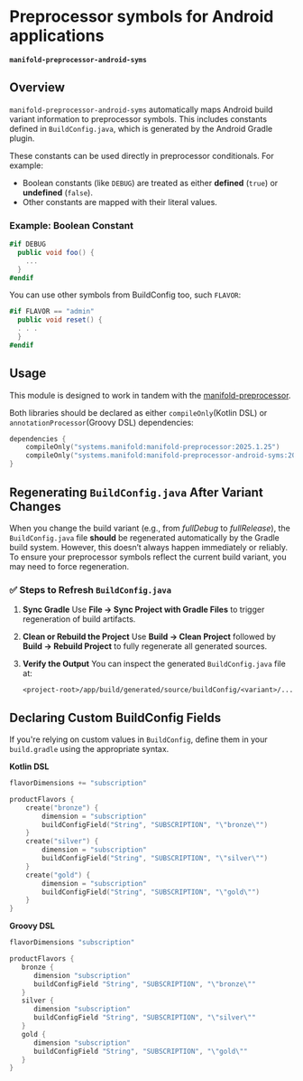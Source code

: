 # Preprocessor symbols for Android applications

**`manifold-preprocessor-android-syms`**

## Overview

`manifold-preprocessor-android-syms` automatically maps Android build variant information to preprocessor symbols. 
This includes constants defined in `BuildConfig.java`, which is generated by the Android Gradle plugin.

These constants can be used directly in preprocessor conditionals. For example:

- Boolean constants (like `DEBUG`) are treated as either **defined** (`true`) or **undefined** (`false`).
- Other constants are mapped with their literal values.

### Example: Boolean Constant
```csharp
#if DEBUG
  public void foo() {
    ...
  }
#endif
```

You can use other symbols from BuildConfig too, such `FLAVOR`:

```csharp
#if FLAVOR == "admin"
  public void reset() {
  . . .
  }
#endif
```

## Usage

This module is designed to work in tandem with the [manifold-preprocessor](https://github.com/manifold-systems/manifold/tree/master/manifold-preprocessor).

Both libraries should be declared as either `compileOnly`(Kotlin DSL) or `annotationProcessor`(Groovy DSL) dependencies:

```kotlin
dependencies {
    compileOnly("systems.manifold:manifold-preprocessor:2025.1.25")
    compileOnly("systems.manifold:manifold-preprocessor-android-syms:2025.1.25")
}
```


## Regenerating `BuildConfig.java` After Variant Changes

When you change the build variant (e.g., from *fullDebug* to *fullRelease*), the `BuildConfig.java` file **should** be regenerated automatically by the Gradle build system. However, this doesn’t always happen immediately or reliably. To ensure your preprocessor symbols reflect the current build variant, you may need to force regeneration.

### ✅ Steps to Refresh `BuildConfig.java`

1. **Sync Gradle**
   Use **File → Sync Project with Gradle Files** to trigger regeneration of build artifacts.


2. **Clean or Rebuild the Project**
   Use **Build → Clean Project** followed by **Build → Rebuild Project** to fully regenerate all generated sources.


3. **Verify the Output**
   You can inspect the generated `BuildConfig.java` file at:

   ```
   <project-root>/app/build/generated/source/buildConfig/<variant>/...
   ```

## Declaring Custom BuildConfig Fields

If you're relying on custom values in `BuildConfig`, define them in your `build.gradle` using the appropriate syntax.

**Kotlin DSL**

```kotlin
flavorDimensions += "subscription"

productFlavors {
    create("bronze") {
        dimension = "subscription"
        buildConfigField("String", "SUBSCRIPTION", "\"bronze\"")
    }
    create("silver") {
        dimension = "subscription"
        buildConfigField("String", "SUBSCRIPTION", "\"silver\"")
    }
    create("gold") {
        dimension = "subscription"
        buildConfigField("String", "SUBSCRIPTION", "\"gold\"")
    }
}
```

**Groovy DSL**

```groovy
flavorDimensions "subscription"

productFlavors {
   bronze {
      dimension "subscription"
      buildConfigField "String", "SUBSCRIPTION", "\"bronze\""
   }
   silver {
      dimension "subscription"
      buildConfigField "String", "SUBSCRIPTION", "\"silver\""
   }
   gold {
      dimension "subscription"
      buildConfigField "String", "SUBSCRIPTION", "\"gold\""
   }
}
```


